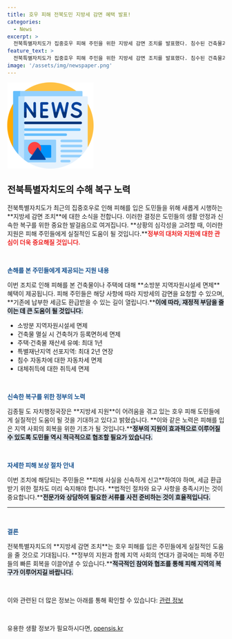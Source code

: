 ```yaml
---
title: 호우 피해 전북도민 지방세 감면 혜택 발표!
categories:
  - News
excerpt: >
  전북특별자치도가 집중호우 피해 주민을 위한 지방세 감면 조치를 발표했다. 침수된 건축물과 차량에 대한 세금 면제 및 환급 절차가 포함되어 있어, 피해 복구에 큰 도움이 될 것으로 기대된다.
feature_text: >
  전북특별자치도가 집중호우 피해 주민을 위한 지방세 감면 조치를 발표했다. 침수된 건축물과 차량에 대한 세금 면제 및 환급 절차가 포함되어 있어, 피해 복구에 큰 도움이 될 것으로 기대된다.
image: '/assets/img/newspaper.png'
---
```


<p><img src="/assets/img/newspaper.png" alt="kimp 속보" /></p>

<h2 data-ke-size="size26">전북특별자치도의 수해 복구 노력</h2>

<p data-ke-size="size16">전북특별자치도가 최근의 집중호우로 인해 피해를 입은 도민들을 위해 새롭게 시행하는 **지방세 감면 조치**에 대한 소식을 전합니다. 이러한 결정은 도민들의 생활 안정과 신속한 복구를 위한 중요한 발걸음으로 여겨집니다. **상황의 심각성을 고려할 때, 이러한 지원은 피해 주민들에게 실질적인 도움이 될 것입니다.**<b><span style="color: #ee2323;">정부의 대처와 지원에 대한 관심이 더욱 중요해질 것입니다.</span></b></p>

<p data-ke-size="size16">&nbsp;</p>

<p><b><span style="color: #1a5490;">손해를 본 주민들에게 제공되는 지원 내용</span></b></p>

<p data-ke-size="size16">이번 조치로 인해 피해를 본 건축물이나 주택에 대해 **소방분 지역자원시설세 면제** 혜택이 제공됩니다. 피해 주민들은 해당 사항에 따라 지방세의 감면을 요청할 수 있으며, **기존에 납부한 세금도 환급받을 수 있는 길이 열립니다.**<b><span style="background-color: #21538527;">이에 따라, 재정적 부담을 줄이는 데 큰 도움이 될 것입니다.</span></b></p>

<ul>
<li>소방분 지역자원시설세 면제</li>
<li>건축물 멸실 시 건축허가 등록면허세 면제</li>
<li>주택·건축물 재산세 유예: 최대 1년</li>
<li>특별재난지역 선포지역: 최대 2년 연장</li>
<li>침수 자동차에 대한 자동차세 면제</li>
<li>대체취득에 대한 취득세 면제</li>
</ul>

<p data-ke-size="size16">&nbsp;</p>

<p><b><span style="color: #1a5490;">신속한 복구를 위한 정부의 노력</span></b></p>

<p data-ke-size="size16">김종필 도 자치행정국장은 **지방세 지원**이 어려움을 겪고 있는 호우 피해 도민들에게 실질적인 도움이 될 것을 기대하고 있다고 밝혔습니다. **이와 같은 노력은 피해를 입은 지역 사회의 회복을 위한 기초가 될 것입니다.**<b><span style="background-color: #21538527;">정부의 지원이 효과적으로 이루어질 수 있도록 도민들 역시 적극적으로 협조할 필요가 있습니다.</span></b></p>

<p data-ke-size="size16">&nbsp;</p>

<p><b><span style="color: #1a5490;">자세한 피해 보상 절차 안내</span></b></p>

<p data-ke-size="size16">이번 조치에 해당되는 주민들은 **피해 사실을 신속하게 신고**하여야 하며, 세금 환급 받기 위한 절차도 미리 숙지해야 합니다. **법적인 절차와 요구 사항을 충족시키는 것이 중요합니다.**<b><span style="background-color: #21538527;">전문가와 상담하여 필요한 서류를 사전 준비하는 것이 효율적입니다.</span></b></p>

<hr>

<p data-ke-size="size16">&nbsp;</p>

<p><b><span style="color: #1a5490;">결론</span></b></p>

<p data-ke-size="size16">전북특별자치도의 **지방세 감면 조치**는 호우 피해를 입은 주민들에게 실질적인 도움을 줄 것으로 기대됩니다. **정부의 지원과 함께 지역 사회의 연대가 결국에는 피해 주민들의 빠른 회복을 이끌어낼 수 있습니다.**<b><span style="background-color: #21538527;">적극적인 참여와 협조를 통해 피해 지역의 복구가 이루어지길 바랍니다.</span></b></p>

<p data-ke-size="size16">&nbsp;</p>

<p data-ke-size="size16">이와 관련된 더 많은 정보는 아래를 통해 확인할 수 있습니다: <a href="https://www.example.com">관련 정보</a></p>

<p data-ke-size="size16">&nbsp;</p>
유용한 생활 정보가 필요하시다면, <a href="https://opensis.kr" rel="dofollow">opensis.kr</a>


